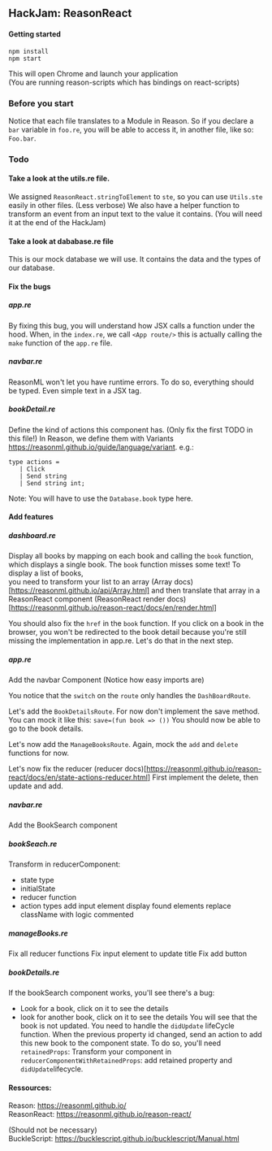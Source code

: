## HackJam: ReasonReact

#### Getting started 

```
npm install
npm start
```
This will open Chrome and launch your application   
(You are running reason-scripts which has bindings on react-scripts)

### Before you start
Notice that each file translates to a Module in Reason. 
So if you declare a `bar` variable in `foo.re`, you will be able to access it, in another file, like so: `Foo.bar`.

### Todo

#### Take a look at the utils.re file. 
We assigned `ReasonReact.stringToElement` to `ste`, so you can use `Utils.ste` easily in other files. (Less verbose)
We also have a helper function to transform an event from an input text to the value it contains. (You will need it at the end of the HackJam)

#### Take a look at dababase.re file
This is our mock database we will use. It contains the data and the types of our database.

#### Fix the bugs
##### app.re
By fixing this bug, you will understand how JSX calls a function under the hood.
When, in the `index.re`, we call `<App route/>` this is actually calling the `make` function of the `app.re` file.

##### navbar.re
ReasonML won't let you have runtime errors. To do so, everything should be typed. 
Even simple text in a JSX tag.

##### bookDetail.re
Define the kind of actions this component has. (Only fix the first TODO in this file!)
In Reason, we define them with Variants https://reasonml.github.io/guide/language/variant. 
e.g.:   
```
type actions = 
   | Click
   | Send string
   | Send string int;
```
Note: You will have to use the `Database.book` type here.

#### Add features

##### dashboard.re
Display all books by mapping on each book and calling the `book` function, which displays a single book.
The `book` function misses some text!
To display a list of books,   
you need to transform your list to an array (Array docs)[https://reasonml.github.io/api/Array.html] 
and then translate that array in a ReasonReact component (ReasonReact render docs)[https://reasonml.github.io/reason-react/docs/en/render.html]

You should also fix the `href` in the `book` function.
If you click on a book in the browser, you won't be redirected to the book detail because you're still missing the implementation in app.re. Let's do that in the next step.

##### app.re

Add the navbar Component (Notice how easy imports are)

You notice that the `switch` on the `route` only handles the `DashBoardRoute`.

Let's add the `BookDetailsRoute`. For now don't implement the save method. You can mock it like this: `save=(fun book => ())`
You should now be able to go to the book details.

Let's now add the `ManageBooksRoute`. Again, mock the `add` and `delete` functions for now.

Let's now fix the reducer (reducer docs)[https://reasonml.github.io/reason-react/docs/en/state-actions-reducer.html]
First implement the delete, then update and add.

##### navbar.re

Add the BookSearch component

##### bookSeach.re
Transform in reducerComponent: 
  - state type
  - initialState
  - reducer function
  - action types
add input element
display found elements
replace className with logic commented

##### manageBooks.re
Fix all reducer functions
Fix input element to update title
Fix add button

##### bookDetails.re
If the bookSearch component works, you'll see there's a bug:
- Look for a book, click on it to see the details
- look for another book, click on it to see the details
You will see that the book is not updated. 
You need to handle the `didUpdate` lifeCycle function. When the previous property id changed, send an action to add this new book to the component state.
 To do so, you'll need `retainedProps`:
Transform your component in `reducerComponentWithRetainedProps`: add retained property and `didUpdate`lifecycle.


#### Ressources:

Reason: https://reasonml.github.io/   
ReasonReact: https://reasonml.github.io/reason-react/  

(Should not be necessary)   
BuckleScript: https://bucklescript.github.io/bucklescript/Manual.html
